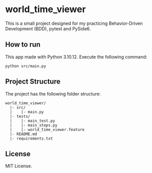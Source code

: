 # world_time_viewer
This is a small project designed for my practicing Behavior-Driven Development (BDD), pytest and PySide6.

## How to run
This app made with Python 3.10.12.
Execute the following command:
```
python src/main.py
```

## Project Structure
The project has the following folder structure:

```
world_time_viewer/
  |- src/
  |    |- main.py
  |- tests/
  |    |- main_test.py
  |    |- main_steps.py
  |    |- world_time_viewer.feature
  |- README.md
  |- requirements.txt
```

## License
MIT License.
